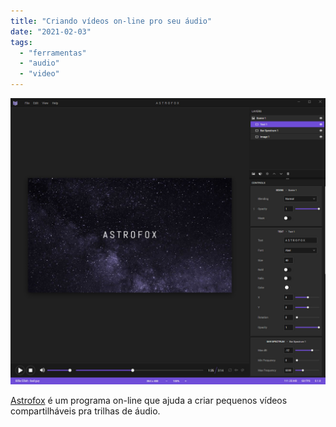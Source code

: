 ```yaml
---
title: "Criando vídeos on-line pro seu áudio"
date: "2021-02-03"
tags: 
  - "ferramentas"
  - "audio"
  - "video"
---
```


[![](images/screenshot.jpg)](https://astrofox.io/)

[Astrofox](https://astrofox.io/) é um programa on-line que ajuda a criar pequenos vídeos compartilháveis pra trilhas de áudio.
